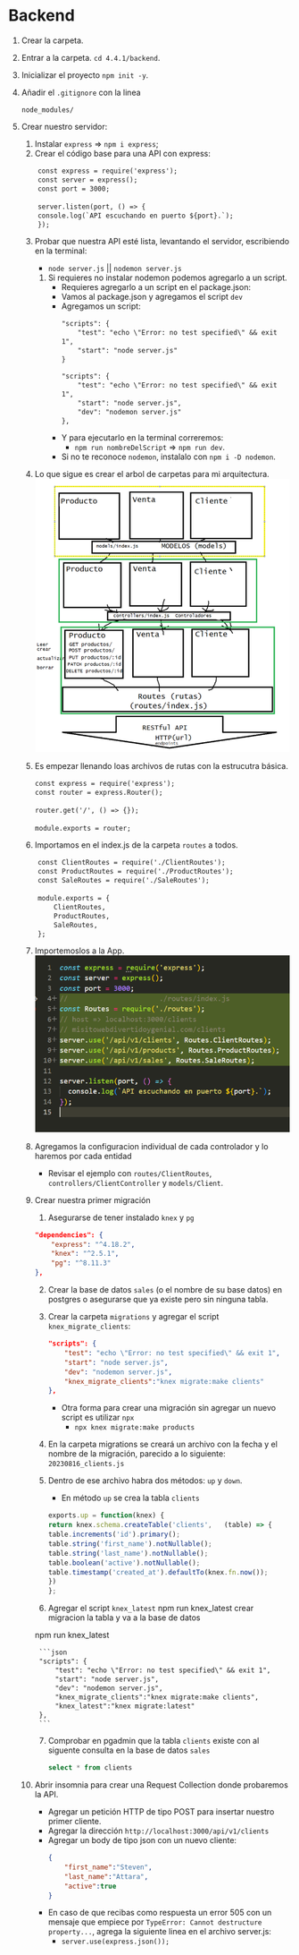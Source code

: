#  Backend

1. Crear la carpeta.

2. Entrar a la carpeta. ``cd 4.4.1/backend``.

3. Inicializar el proyecto `npm init -y`.

4. Añadir el ``.gitignore`` con la linea 
    ```
    node_modules/
    ```
5. Crear nuestro servidor:
    1. Instalar `express`  => `npm i express`;
    2. Crear el código base para una API con express:
    ```
        const express = require('express');
        const server = express();
        const port = 3000;

        server.listen(port, () => {
        console.log(`API escuchando en puerto ${port}.`);
        });
    ```
    
    3. Probar que nuestra API esté lista, levantando el servidor, escribiendo en la terminal:
        - `node server.js` || `nodemon server.js`
        1. Si requieres no instalar nodemon podemos agregarlo a un script.
            - Requieres agregarlo a un script en el package.json:
            - Vamos al package.json y agregamos el script `dev`
            - Agregamos un script:
                ```
                "scripts": {
                    "test": "echo \"Error: no test specified\" && exit 1",
                    "start": "node server.js"
                }
                ```
                ```
                "scripts": {
                    "test": "echo \"Error: no test specified\" && exit 1",
                    "start": "node server.js",
                    "dev": "nodemon server.js"
                },
                ```
            - Y para ejecutarlo en la terminal correremos:
                - `npm run nombreDelScript` => `npm run dev`.
            - Si no te reconoce `nodemon`, instalalo con `npm i -D nodemon`.
    4. Lo que sigue es crear el arbol de carpetas para mi arquitectura.
    ![Alt text](image.png)

    5. Es empezar llenando loas archivos de rutas con la estrucutra básica.

        ```
        const express = require('express');
        const router = express.Router();

        router.get('/', () => {});

        module.exports = router;
        ```
    6. Importamos en el index.js de la carpeta `routes` a todos.

    ```
        const ClientRoutes = require('./ClientRoutes');
        const ProductRoutes = require('./ProductRoutes');
        const SaleRoutes = require('./SaleRoutes');

        module.exports = {
            ClientRoutes,
            ProductRoutes,
            SaleRoutes,
        };
    ```

    7. Importemoslos a la App.
    ![Alt text](image-1.png)

    8. Agregamos la configuracion individual de cada controlador y lo haremos por cada entidad
        * Revisar el ejemplo con `routes/ClientRoutes`, `controllers/ClientController` y `models/Client`.

    9. Crear nuestra primer migración

        1. Asegurarse de tener instalado `knex` y `pg`

        ```json
        "dependencies": {
            "express": "^4.18.2",
            "knex": "^2.5.1",
            "pg": "^8.11.3"
        },
        ```

        2. Crear la base de datos `sales` (o el nombre de su base datos) en postgres o  asegurarse que ya existe pero sin ninguna tabla.
        
        3. Crear la carpeta `migrations` y agregar el script `knex_migrate_clients`:
            ```json
            "scripts": {
                "test": "echo \"Error: no test specified\" && exit 1",
                "start": "node server.js",
                "dev": "nodemon server.js",
                "knex_migrate_clients":"knex migrate:make clients"
            },
            ```
            * Otra forma para crear una migración sin agregar un nuevo script es utilizar `npx`
                - `npx knex migrate:make products`

        4. En la carpeta migrations se creará un archivo con la fecha y el nombre de la migración, parecido a lo siguiente: `20230816_clients.js`

        5. Dentro de ese archivo habra dos métodos: `up` y `down`.
            - En método `up` se crea la tabla `clients`
        
            ```js
            exports.up = function(knex) {
            return knex.schema.createTable('clients',   (table) => {
            table.increments('id').primary();
            table.string('first_name').notNullable();
            table.string('last_name').notNullable();
            table.boolean('active').notNullable();
            table.timestamp('created_at').defaultTo(knex.fn.now());
            })
            };
            ```

        6. Agregar el script `knex_latest`  npm run knex_latest
        crear migracion la tabla y va a la base de datos

        npm run knex_latest

            ```json
            "scripts": {
                "test": "echo \"Error: no test specified\" && exit 1",
                "start": "node server.js",
                "dev": "nodemon server.js",
                "knex_migrate_clients":"knex migrate:make clients",
                "knex_latest":"knex migrate:latest"
            },
            ```

        7. Comprobar en pgadmin que la tabla `clients` existe con al siguente consulta en la base de datos `sales`

            ```sql
            select * from clients
            ```

    10. Abrir insomnia para crear una Request Collection donde probaremos la API.

        * Agregar un petición HTTP de tipo POST para insertar nuestro primer cliente.
        * Agregar la dirección `http://localhost:3000/api/v1/clients`
        * Agregar un body de tipo json con un nuevo cliente:
            ```json
            {
	            "first_name":"Steven",
                "last_name":"Attara",
	            "active":true
            }
            ```
        * En caso de que recibas como respuesta un error 505 con un mensaje que empiece por `TypeError: Cannot destructure property...`, agrega la siguiente linea en el archivo server.js: 
            - `server.use(express.json());`




        
